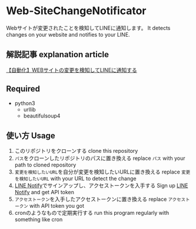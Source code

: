 # Web-SiteChangeNotificator
Webサイトが変更されたことを検知してLINEに通知します。
It detects changes on your website and notifies to your LINE.

## 解説記事 explanation article
[【自動化】WEBサイトの変更を検知してLINEに通知する](https://qiita.com/Potewo/items/431cea6b954652adb0b3)

## Required
- python3
  - urllib
  - beautifulsoup4

## 使い方 Usage
1. このリポジトリをクローンする clone this repository
1. `パス`をクローンしたリポジトリのパスに置き換える replace `パス` with your path to cloned repository
1. `変更を検知したいURL`を自分が変更を検知したいURLに置き換える replace `変更を検知したいURL` with your URL to detect the change
1. [LINE Notify](https://notify-bot.line.me/ja/)でサインアップし、アクセストークンを入手する Sign up [LINE Notify](https://notify-bot.line.me/en/) and get API token
1. `アクセストークン`を入手したアクセストークンに置き換える replace `アクセストークン` with API token you got
1. cronのようなもので定期実行する run this program regularly with something like cron

